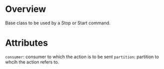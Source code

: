 # Overview

Base class to be used by a Stop or Start command.

# Attributes

`consumer`: consumer to which the action is to be sent
`partition`: partition to whcih the action refers to. 


